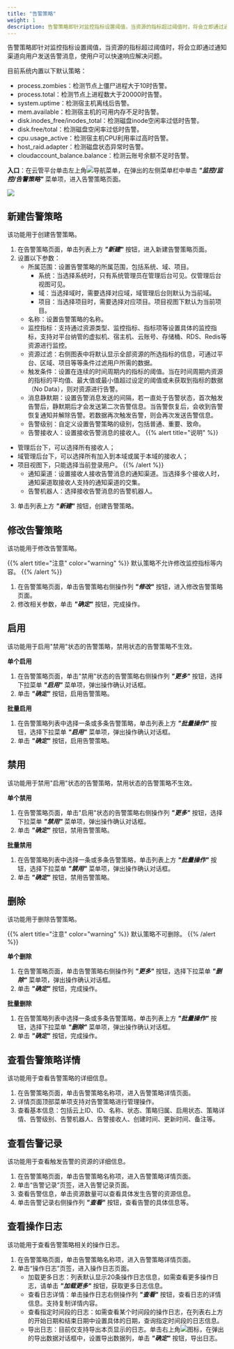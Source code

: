```yaml
---
title: "告警策略"
weight: 1
description: 告警策略即针对监控指标设置阈值，当资源的指标超过阈值时，将会立即通过通知渠道向用户发送告警消息，使用户可以快速响应解决问题。   
---
```


告警策略即针对监控指标设置阈值，当资源的指标超过阈值时，将会立即通过通知渠道向用户发送告警消息，使用户可以快速响应解决问题。

目前系统内置以下默认策略：

- process.zombies：检测节点上僵尸进程大于10时告警。
- process.total：检测节点上进程数大于20000时告警。
- system.uptime：检测宿主机离线后告警。
- mem.available：检测宿主机的可用内存不足时告警。
- disk.inodes_free/inodes_total：检测磁盘inode空闲率过低时告警。
- disk.free/total：检测磁盘空闲率过低时告警。
- cpu.usage_active：检测宿主机CPU利用率过高时告警。
- host_raid.adapter：检测磁盘状态异常时告警。
- cloudaccount_balance.balance：检测云账号余额不足时告警。

**入口**：在云管平台单击左上角![](../../../images/intro/nav.png)导航菜单，在弹出的左侧菜单栏中单击 **_"监控/监控/告警策略"_** 菜单项，进入告警策略页面。

![](../../../images/monitor/alert1.png)

## 新建告警策略

该功能用于创建告警策略。

1. 在告警策略页面，单击列表上方 **_"新建"_** 按钮，进入新建告警策略页面。
2. 设置以下参数：
   - 所属范围：设置告警策略的所属范围，包括系统、域、项目。
       - 系统：当选择系统时，只有系统管理员在管理后台可见。仅管理后台视图可见。
       - 域：当选择域时，需要选择对应域，域管理后台则默认为当前域。
       - 项目：当选择项目时，需要选择对应项目。项目视图下默认为当前项目。
   - 名称：设置告警策略的名称。
   - 监控指标：支持通过资源类型、监控指标、指标项等设置具体的监控指标，支持对平台纳管的虚拟机、宿主机、云账号、存储桶、RDS、Redis等资源进行监控。
   - 资源过滤：右侧图表中将默认显示全部资源的所选指标的信息，可通过平台、区域、项目等等条件过滤用户所需的数据。
   - 触发条件：设置在连续的时间周期内的指标的阈值。当在时间周期内资源的指标的平均值、最大值或最小值超过设定的阈值或未获取到指标的数据（No Data），则对资源进行告警。
   - 消息静默期：设置告警消息发送的间隔，若一直处于告警状态，首次触发告警后，静默期后才会发送第二次告警信息。当告警恢复后，会收到告警恢复通知并解除告警。若数据再次触发告警，则会再次发送告警信息。
   - 告警级别：自定义设置告警策略的级别，包括普通、重要、致命。
   - 告警接收人：设置接收告警消息的接收人。
{{% alert title="说明" %}}
- 管理后台下，可以选择所有接收人；
- 域管理后台下，可以选择所有加入到本域或属于本域的接收人；
- 项目视图下，只能选择当前登录用户。
{{% /alert %}}
   - 通知渠道：设置接收人接收告警消息的通知渠道。当选择多个接收人时，通知渠道取接收人支持的通知渠道的交集。
   - 告警机器人：选择接收告警消息的告警机器人。
3. 单击列表上方 **_"新建"_** 按钮，创建告警策略。

## 修改告警策略

该功能用于修改告警策略。

{{% alert title="注意" color="warning" %}}
默认策略不允许修改监控指标等内容。
{{% /alert %}}

1. 在告警策略页面，单击告警策略右侧操作列 **_"修改"_** 按钮，进入修改告警策略页面。
2. 修改相关参数，单击 **_"确定"_** 按钮，完成操作。

## 启用

该功能用于启用"禁用"状态的告警策略，禁用状态的告警策略不生效。

**单个启用**

1. 在告警策略页面，单击"禁用"状态的告警策略右侧操作列 **_"更多"_** 按钮，选择下拉菜单 **_"启用"_** 菜单项，弹出操作确认对话框。
2. 单击 **_"确定"_** 按钮，启用告警策略。

**批量启用**

1. 在告警策略列表中选择一条或多条告警策略，单击列表上方 **_"批量操作"_** 按钮，选择下拉菜单 **_"启用"_** 菜单项，弹出操作确认对话框。
2. 单击 **_"确定"_** 按钮，启用告警策略。

## 禁用

该功能用于禁用"启用"状态的告警策略，禁用状态的告警策略不生效。

**单个禁用**

1. 在告警策略页面，单击"启用"状态的告警策略右侧操作列 **_"更多"_** 按钮，选择下拉菜单 **_"禁用"_** 菜单项，弹出操作确认对话框。
2. 单击 **_"确定"_** 按钮，禁用告警策略。

**批量禁用**

1. 在告警策略列表中选择一条或多条告警策略，单击列表上方 **_"批量操作"_** 按钮，选择下拉菜单 **_"禁用"_** 菜单项，弹出操作确认对话框。
2. 单击 **_"确定"_** 按钮，禁用告警策略。

## 删除

该功能用于删除告警策略。

{{% alert title="注意" color="warning" %}}
默认策略不可删除。
{{% /alert %}}

**单个删除**

1. 在告警策略页面，单击告警策略右侧操作列 **_"更多"_** 按钮，选择下拉菜单 **_"删除"_** 菜单项，弹出操作确认对话框。
2. 单击 **_"确定"_** 按钮，完成操作。

**批量删除**

1. 在告警策略列表中选择一条或多条告警策略，单击列表上方 **_"批量操作"_** 按钮，选择下拉菜单 **_"删除"_** 菜单项，弹出操作确认对话框。
2. 单击 **_"确定"_** 按钮，完成操作。

## 查看告警策略详情

该功能用于查看告警策略的详细信息。

1. 在告警策略页面，单击告警策略名称项，进入告警策略详情页面。
2. 详情页面顶部菜单项支持对告警策略进行管理操作。
3. 查看基本信息：包括云上ID、ID、名称、状态、策略归属、启用状态、策略详情、告警级别、告警机器人、告警接收人、创建时间、更新时间、备注等。

## 查看告警记录

该功能用于查看触发告警的资源的详细信息。

1. 在告警策略页面，单击告警策略名称项，进入告警策略详情页面。
2. 单击“告警记录”页签，进入告警记录页面。
3. 查看告警信息，单击资源数量可以查看具体发生告警的资源信息。
4. 单击告警记录右侧操作列 **_"查看"_** 按钮，查看告警的具体信息等。

## 查看操作日志

该功能用于查看告警策略相关的操作日志。

1. 在告警策略页面，单击告警策略名称项，进入告警策略详情页面。
2. 单击“操作日志”页签，进入操作日志页面。
    - 加载更多日志：列表默认显示20条操作日志信息，如需查看更多操作日志，请单击 **_"加载更多"_** 按钮，获取更多日志信息。
    - 查看日志详情：单击操作日志右侧操作列 **_"查看"_** 按钮，查看日志的详情信息。支持复制详情内容。
    - 查看指定时间段的日志：如需查看某个时间段的操作日志，在列表右上方的开始日期和结束日期中设置具体的日期，查询指定时间段的日志信息。
    - 导出日志：目前仅支持导出本页显示的日志。单击右上角![](../../../images/system/download.png)图标，在弹出的导出数据对话框中，设置导出数据列，单击 **_"确定"_** 按钮，导出日志。
